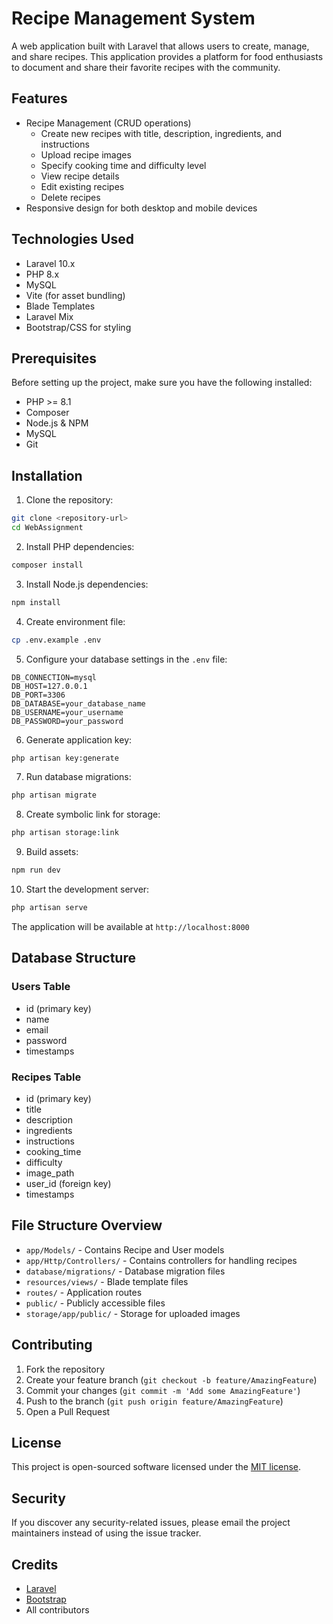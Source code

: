 # Recipe Management System

A web application built with Laravel that allows users to create, manage, and share recipes. This application provides a platform for food enthusiasts to document and share their favorite recipes with the community.

## Features

- Recipe Management (CRUD operations)
  - Create new recipes with title, description, ingredients, and instructions
  - Upload recipe images
  - Specify cooking time and difficulty level
  - View recipe details
  - Edit existing recipes
  - Delete recipes
- Responsive design for both desktop and mobile devices

## Technologies Used

- Laravel 10.x
- PHP 8.x
- MySQL
- Vite (for asset bundling)
- Blade Templates
- Laravel Mix
- Bootstrap/CSS for styling

## Prerequisites

Before setting up the project, make sure you have the following installed:
- PHP >= 8.1
- Composer
- Node.js & NPM
- MySQL
- Git

## Installation

1. Clone the repository:
```bash
git clone <repository-url>
cd WebAssignment
```

2. Install PHP dependencies:
```bash
composer install
```

3. Install Node.js dependencies:
```bash
npm install
```

4. Create environment file:
```bash
cp .env.example .env
```

5. Configure your database settings in the `.env` file:
```
DB_CONNECTION=mysql
DB_HOST=127.0.0.1
DB_PORT=3306
DB_DATABASE=your_database_name
DB_USERNAME=your_username
DB_PASSWORD=your_password
```

6. Generate application key:
```bash
php artisan key:generate
```

7. Run database migrations:
```bash
php artisan migrate
```

8. Create symbolic link for storage:
```bash
php artisan storage:link
```

9. Build assets:
```bash
npm run dev
```

10. Start the development server:
```bash
php artisan serve
```

The application will be available at `http://localhost:8000`

## Database Structure

### Users Table
- id (primary key)
- name
- email
- password
- timestamps

### Recipes Table
- id (primary key)
- title
- description
- ingredients
- instructions
- cooking_time
- difficulty
- image_path
- user_id (foreign key)
- timestamps

## File Structure Overview

- `app/Models/` - Contains Recipe and User models
- `app/Http/Controllers/` - Contains controllers for handling recipes
- `database/migrations/` - Database migration files
- `resources/views/` - Blade template files
- `routes/` - Application routes
- `public/` - Publicly accessible files
- `storage/app/public/` - Storage for uploaded images

## Contributing

1. Fork the repository
2. Create your feature branch (`git checkout -b feature/AmazingFeature`)
3. Commit your changes (`git commit -m 'Add some AmazingFeature'`)
4. Push to the branch (`git push origin feature/AmazingFeature`)
5. Open a Pull Request

## License

This project is open-sourced software licensed under the [MIT license](https://opensource.org/licenses/MIT).

## Security

If you discover any security-related issues, please email the project maintainers instead of using the issue tracker.

## Credits

- [Laravel](https://laravel.com)
- [Bootstrap](https://getbootstrap.com)
- All contributors